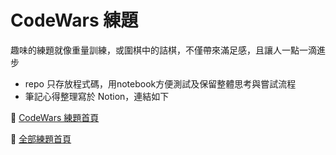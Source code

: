 # CodeWars 練題

趣味的練題就像重量訓練，或圍棋中的詰棋，不僅帶來滿足感，且讓人一點一滴進步
- repo 只存放程式碼，用notebook方便測試及保留整體思考與嘗試流程
 - 筆記心得整理寫於 Notion，連結如下

🦋 [CodeWars 練題首頁](https://www.notion.so/af6fb96285e942c4a223eab16475752e)

🦋 [全部練題首頁](https://www.notion.so/CodeWars-a45cc8ebebb94038a6daa7821ee32ca6)